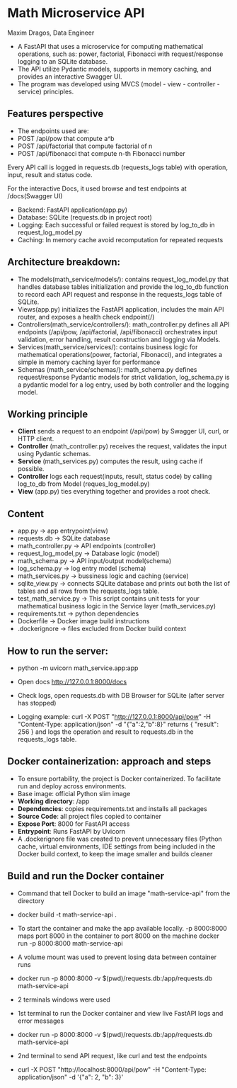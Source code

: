# Math Microservice API

Maxim Dragos, Data Engineer

- A FastAPI that uses a microservice for computing mathematical operations, such as: 
power, factorial, Fibonacci with request/response logging to an SQLite database.
- The API utilize Pydantic models, supports in memory caching, and provides an interactive Swagger UI. 
- The program was developed using MVCS (model - view - controller - service) principles.

## Features perspective

- The endpoints used are:
- POST /api/pow that compute a^b
- POST /api/factorial that compute factorial of n
- POST /api/fibonacci that compute n-th Fibonacci number

Every API call is logged in requests.db (requests_logs table) with operation, input, result and status code.

For the interactive Docs, it used browse and test endpoints at /docs(Swagger UI)
- Backend: FastAPI application(app.py)
- Database: SQLite (requests.db in project root)
- Logging: Each successful or failed request is stored by log_to_db in request_log_model.py
- Caching: In memory cache avoid recomputation for repeated requests

## Architecture breakdown:
- The models(math_service/models/): contains request_log_model.py that handles database tables initialization and provide the log_to_db
function to record each API request and response in the requests_logs table of SQLite.
- Views(app.py) initializes the FastAPI application, includes the main API router, and exposes a health check endpoint(/)
- Controllers(math_service/controllers/): math_controller.py defines all API endpoints (/api/pow, /api/factorial, /api/fibonacci) orchestrates
input validation, error handling, result construction and logging via Models.
- Services(math_service/services/): contains business logic for mathematical operations(power, factorial, Fibonacci), and integrates a simple
in memory caching layer for performance
- Schemas (math_service/schemas/): math_schema.py defines request/response Pydantic models for strict validation, log_schema.py is a pydantic model for a log entry, used by both controller and the logging model.

## Working principle
- **Client** sends a request to an endpoint (/api/pow) by Swagger UI, curl, or HTTP client.
- **Controller** (math_controller.py) receives the request, validates the input using Pydantic schemas.
- **Service** (math_services.py) computes the result, using cache if possible.
- **Controller** logs each request(inputs, result, status code) by calling log_to_db from Model (reques_log_model.py)
- **View** (app.py) ties everything together and provides a root check.

## Content
- app.py -> app entrypoint(view)
- requests.db -> SQLite database
- math_controller.py -> API endpoints (controller)
- request_log_model,py -> Database logic (model)
- math_schema.py -> API input/output model(schema)
- log_schema.py -> log entry model (schema)
- math_services.py -> bussiness logic and caching (service)
- sqlite_view.py -> connects SQLite database and prints out both the list of tables and all rows from the requests_logs table.
- test_math_service.py -> This script contains unit tests for your mathematical business logic in the Service layer (math_services.py)
- requirements.txt -> python dependencies
- Dockerfile -> Docker image build instructions
- .dockerignore -> files excluded from Docker build context


## How to run the server:
- python -m uvicorn math_service.app:app
- Open docs http://127.0.0.1:8000/docs
- Check logs, open requests.db with DB Browser for SQLite (after server has stopped)

- Logging example: curl -X POST "http://127.0.0.1:8000/api/pow" -H "Content-Type: application/json" -d "{\"a\":2,\"b\":8}"
returns { "result": 256 } and logs the operation and result to requests.db in the requests_logs table.

## Docker containerization: approach and steps
- To ensure portability, the project is Docker containerized. To facilitate run and deploy across environments.
- Base image: official Python slim image
- **Working directory**: /app
- **Dependencies**: copies requirements.txt and installs all packages
- **Source Code**: all project files copied to container
- **Expose Port**: 8000 for FastAPI access
- **Entrypoint**: Runs FastAPI by Uvicorn
- A .dockerignore file was created to prevent unnecessary files (Python cache, virtual environments, IDE settings from being 
included in the Docker build context, to keep the image smaller and builds cleaner

## Build and run the Docker container
- Command that tell Docker to build an image "math-service-api" from the directory
- docker build -t math-service-api .


- To start the container and make the app available locally. -p 8000:8000 maps port 8000 in the container to port 8000 on the machine
docker run -p 8000:8000 math-service-api


- A volume mount was used to prevent losing data between container runs
- docker run -p 8000:8000 -v $(pwd)/requests.db:/app/requests.db math-service-api

- 2 terminals windows were used

- 1st terminal to run the Docker container and view live FastAPI logs and error messages
- docker run -p 8000:8000 -v $(pwd)/requests.db:/app/requests.db math-service-api

- 2nd terminal to send API request, like curl and test the endpoints

- curl -X POST "http://localhost:8000/api/pow" -H "Content-Type: application/json" -d '{"a": 2, "b": 3}'

